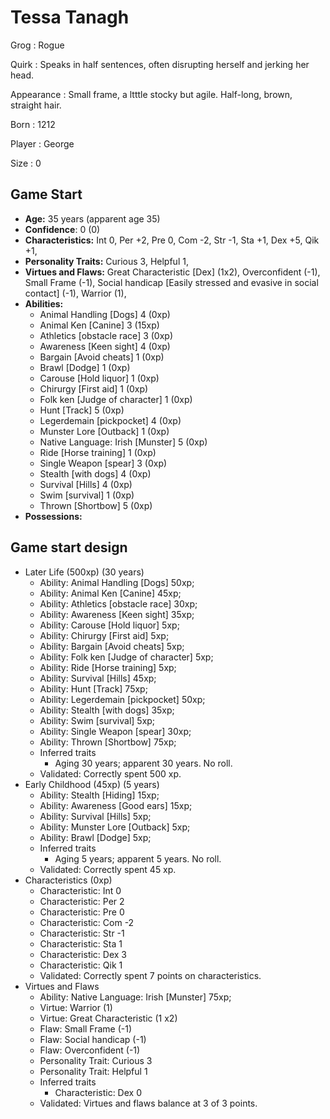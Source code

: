 # Tessa Tanagh

Grog
: Rogue

Quirk
: Speaks in half sentences, often disrupting herself and jerking her head.

Appearance
: Small frame, a ltttle stocky but agile.  Half-long, brown, straight hair.

Born
: 1212

Player
: George

Size
: 0

## Game Start

+ **Age:** 35 years (apparent age 35)
+ **Confidence**: 0 (0)
+ **Characteristics:** 
Int 0, 
Per +2, 
Pre 0, 
Com -2, 
Str -1, 
Sta +1, 
Dex +5, 
Qik +1, 
+ **Personality Traits:** 
Curious 3, 
Helpful 1, 
+ **Virtues and Flaws:** 
Great Characteristic [Dex] (1x2), 
Overconfident (-1), 
Small Frame (-1), 
Social handicap [Easily stressed and evasive in social contact] (-1), 
Warrior (1), 
+ **Abilities:**
    + Animal Handling [Dogs] 4 (0xp)
    + Animal Ken [Canine] 3 (15xp)
    + Athletics [obstacle race] 3 (0xp)
    + Awareness [Keen sight] 4 (0xp)
    + Bargain [Avoid cheats] 1 (0xp)
    + Brawl [Dodge] 1 (0xp)
    + Carouse [Hold liquor] 1 (0xp)
    + Chirurgy [First aid] 1 (0xp)
    + Folk ken [Judge of character] 1 (0xp)
    + Hunt [Track] 5 (0xp)
    + Legerdemain [pickpocket] 4 (0xp)
    + Munster Lore [Outback] 1 (0xp)
    + Native Language: Irish [Munster] 5 (0xp)
    + Ride [Horse training] 1 (0xp)
    + Single Weapon [spear] 3 (0xp)
    + Stealth [with dogs] 4 (0xp)
    + Survival [Hills] 4 (0xp)
    + Swim [survival] 1 (0xp)
    + Thrown [Shortbow] 5 (0xp)
+ **Possessions:**


## Game start design

+ Later Life (500xp) (30 years)
    + Ability: Animal Handling [Dogs] 50xp; 
    + Ability: Animal Ken [Canine] 45xp; 
    + Ability: Athletics [obstacle race] 30xp; 
    + Ability: Awareness [Keen sight] 35xp; 
    + Ability: Carouse [Hold liquor] 5xp; 
    + Ability: Chirurgy [First aid] 5xp; 
    + Ability: Bargain [Avoid cheats] 5xp; 
    + Ability: Folk ken [Judge of character] 5xp; 
    + Ability: Ride [Horse training] 5xp; 
    + Ability: Survival [Hills] 45xp; 
    + Ability: Hunt [Track] 75xp; 
    + Ability: Legerdemain [pickpocket] 50xp; 
    + Ability: Stealth [with dogs] 35xp; 
    + Ability: Swim [survival] 5xp; 
    + Ability: Single Weapon [spear] 30xp; 
    + Ability: Thrown [Shortbow] 75xp; 
    + Inferred traits
        + Aging 30 years; apparent 30 years. No roll. 
    + Validated: Correctly spent 500 xp.
+ Early Childhood (45xp) (5 years)
    + Ability: Stealth [Hiding] 15xp; 
    + Ability: Awareness [Good ears] 15xp; 
    + Ability: Survival [Hills] 5xp; 
    + Ability: Munster Lore [Outback] 5xp; 
    + Ability: Brawl [Dodge] 5xp; 
    + Inferred traits
        + Aging 5 years; apparent 5 years. No roll. 
    + Validated: Correctly spent 45 xp.
+ Characteristics (0xp)
    + Characteristic: Int 0
    + Characteristic: Per 2
    + Characteristic: Pre 0
    + Characteristic: Com -2
    + Characteristic: Str -1
    + Characteristic: Sta 1
    + Characteristic: Dex 3
    + Characteristic: Qik 1
    + Validated: Correctly spent 7 points on characteristics.
+ Virtues and Flaws
    + Ability: Native Language: Irish [Munster] 75xp; 
    + Virtue: Warrior (1)
    + Virtue: Great Characteristic (1 x2)
    + Flaw: Small Frame (-1)
    + Flaw: Social handicap (-1)
    + Flaw: Overconfident (-1)
    + Personality Trait: Curious 3
    + Personality Trait: Helpful 1
    + Inferred traits
        + Characteristic: Dex 0
    + Validated: Virtues and flaws balance at 3 of 3 points.

